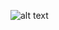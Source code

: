 ![alt text](https://avatars.mds.yandex.net/i?id=b25522a90251246e1745ae10cae4581bce417eaa-7764851-images-thumbs&n=13)
